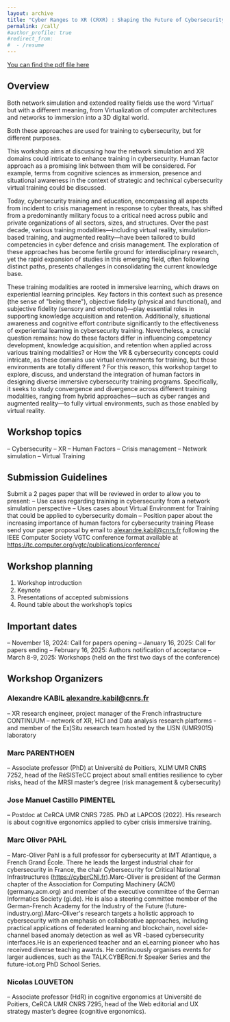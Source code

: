 ```yaml
---
layout: archive
title: "Cyber Ranges to XR (CRXR) : Shaping the Future of Cybersecurity Training"
permalink: /call/
#author_profile: true
#redirect_from:
#  - /resume
---
```

[You can find the pdf file here](files/CFP_CRXR_IEEEVR25.pdf)

## Overview
Both network simulation and extended reality fields use the word ‘Virtual’ but with a different meaning, from Virtualization of computer architectures and networks to immersion into a 3D digital world.

Both these approaches are used for training to cybersecurity, but for different purposes. 

This workshop aims at discussing how the network simulation and XR domains could intricate to enhance training in cybersecurity. Human factor approach as a promising link between them will be considered. For example, terms from cognitive sciences as immersion, presence and situational awareness in the context of strategic and technical cybersecurity virtual training could be discussed. 

Today, cybersecurity training and education, encompassing all aspects from incident to crisis management in response to cyber threats, has shifted from a predominantly military focus to a critical need across public and private organizations of all sectors, sizes, and structures. Over the past decade, various training modalities—including virtual reality, simulation-based training, and augmented reality—have been tailored to build competencies in cyber defence and crisis management. The exploration of these approaches has become fertile ground for interdisciplinary research, yet the rapid expansion of studies in this emerging field, often following distinct paths, presents challenges in consolidating the current knowledge base.

These training modalities are rooted in immersive learning, which draws on experiential learning principles. Key factors in this context such as presence (the sense of "being there"), objective fidelity (physical and functional), and subjective fidelity (sensory and emotional)—play essential roles in supporting knowledge acquisition and retention. Additionally, situational awareness and cognitive effort contribute significantly to the effectiveness of experiential learning in cybersecurity training. Nevertheless, a crucial question remains: how do these factors differ in influencing competency development, knowledge acquisition, and retention when applied across various training modalities? or How the VR & cybersecurity concepts could intricate, as these domains use virtual environments for training, but those environments are totally different ?
For this reason, this workshop target to explore, discuss, and understand the integration of human factors in designing diverse immersive cybersecurity training programs. Specifically, it seeks to study convergence and divergence across different training modalities, ranging from hybrid approaches—such as cyber ranges and augmented reality—to fully virtual environments, such as those enabled by virtual reality.  

## Workshop topics

–	Cybersecurity
–	XR
–	Human Factors
–	Crisis management
–	Network simulation
–	Virtual Training

## Submission Guidelines

Submit a 2 pages paper that will be reviewed in order to allow you to present: 
–	Use cases regarding training in cybersecurity from a network simulation perspective
–	Uses cases about Virtual Environment for Training that could be applied to cybersecurity domain
–	Position paper about the increasing importance of human factors for cybersecurity training
Please send your paper proposal by email to alexandre.kabil@cnrs.fr following the IEEE Computer Society VGTC conference format available at https://tc.computer.org/vgtc/publications/conference/  

## Workshop planning

1.	Workshop introduction
2.	Keynote
3.	Presentations of accepted submissions
4.	Round table about the workshop’s topics

## Important dates

–	November 18, 2024: Call for papers opening
–	January 16, 2025: Call for papers ending
–	February 16, 2025: Authors notification of acceptance
–	March 8-9, 2025: Workshops (held on the first two days of the conference)

## Workshop Organizers

### Alexandre KABIL alexandre.kabil@cnrs.fr

–	XR research engineer, project manager of the French infrastructure CONTINUUM – network of XR, HCI and Data analysis research platforms - and member of the Ex)Situ research team hosted by the LISN (UMR9015) laboratory

### Marc PARENTHOEN

–	Associate professor (PhD) at Université de Poitiers, XLIM UMR CNRS 7252, head of the RéSISTeCC project about small entities resilience to cyber risks, head of the MRSI master’s degree (risk management & cybersecurity)

### Jose Manuel Castillo PIMENTEL

–	Postdoc at CeRCA UMR CNRS 7285. PhD at LAPCOS (2022). His research is about cognitive ergonomics applied to cyber crisis immersive training.

### Marc Oliver PAHL 

–	Marc-Oliver Pahl is a full professor for cybersecurity at IMT Atlantique, a French Grand École. There he leads the largest industrial chair for cybersecurity in France, the chair Cybersecurity for Critical National Infrastructures (https://cyberCNI.fr).Marc-Oliver is president of the German chapter of the Association for Computing Machinery (ACM) (germany.acm.org) and member of the executive committee of the German Informatics Society (gi.de). He is also a steering committee member of the German-French Academy for the Industry of the Future (future-industry.org).Marc-Oliver's research targets a holistic approach to cybersecurity with an emphasis on collaborative approaches, including practical applications of federated learning and blockchain, novel side-channel based anomaly detection as well as VR -based cybersecurity interfaces.He is an experienced teacher and an eLearning pioneer who has received diverse teaching awards. He continuously organises events for larger audiences, such as the TALK.CYBERcni.fr Speaker Series and the future-iot.org PhD School Series.

### Nicolas LOUVETON

–	Associate professor (HdR) in cognitive ergonomics at Université de Poitiers, CeRCA UMR CNRS 7295, head of the Web editorial and UX strategy master’s degree (cognitive ergonomics).
